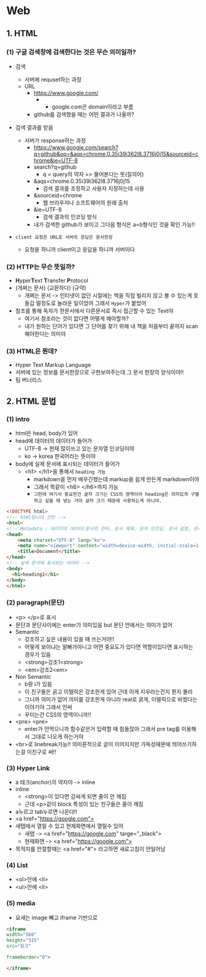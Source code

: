 # Web
## 1. HTML
### (1) 구글 검색창에 검색한다는 것은 무슨 의미일까?
  - 검색
    - 서버에 requset하는 과정
    - URL
      - https://www.google.com/
        - - google.com은 domain이라고 부름
      - github를 검색했을 때는 어떤 결과가 나올까?
  
  - 검색 결과를 받음
    - 서버가 response하는 과정
      - https://www.google.com/search?q=github&oq=&aqs=chrome.0.35i39i362l8.3716j0j15&sourceid=chrome&ie=UTF-8
      - search?q=github
        - q = query의 약자 => 물어본다는 뜻(질의어)
      - &aqs=chrome.0.35i39i362l8.3716j0j15
        - 검색 결과를 조정하고 사용자 지정하는데 사용
      - &sourceid=chrome
        - 웹 브라우저나 소프트웨어의 원래 출처
      - &ie=UTF-8
        - 검색 결과의 인코딩 방식
      - 내가 검색한 github가 보이고 그다음 형식은 a=b형식인 것을 확인 가능!!

  - ```client 요청은 URL로 서버의 응답은 문서한장```
    - 요청을 하니까 client이고 응답을 하니까 서버이다

### (2) HTTP는 무슨 뜻일까?
  - **H**yper**T**ext **T**ransfer **P**rotocol
  - (개쩌는 문서) (교환하다) (규약)
    - 개쩌는 문서 -> 인터넷이 없던 시절에는 책을 직접 빌리지 않고 볼 수 있는게 호들갑 떨정도로 놀라운 일이었어 그래서 ```Hyper```가 붙었어
  - 참조를 통해 독자가 한문서에서 다른문서로 즉시 접근할 수 있는 Text야
    - 여기서 참조라는 것이 없다면 어떻게 해야할까?
    - 내가 원하는 단어가 있다면 그 단어를 찾기 위해 내 책을 처음부터 끝까지 scan해야한다는 의미야

### (3) HTML은 뭔데?
  - Hyper Text Markup Language
  - 서버에 있는 정보를 문서한장으로 구현보여주는데 그 문서 한장의 양식이야!!
  - 팀 버너리스

## 2. HTML 문법
### (1) intro
- html은 head, body가 있어
- head에 데이터의 데이터가 들어가
  - UTF-8 -> 현재 많이쓰고 있는 문자열 인코딩이야
  - ko -> korea 한국어라는 뜻이야
- body에 실제 문서에 표시되는 데이터가 들어가
  - \<h1>  \</h1>을 통해서 ```heading 가능```
    - markdown을 먼저 배우긴했는데 markup을 쉽게 만든게 markdown이야
    - 그래서 똑같이 \<h6>  \</h6>까지 가능
    - ```그런데 여기서 중요한건 글자 크기는 CSS의 영역이야 heading은 의미있게 구별하고 싶을 때 넣는 거야 글자 크기 때문에 사용하는게 아니야.``` 
```html
<!DOCTYPE html>
<!-- html입니다 선언 -->
<html>
<!-- Metadata : 데이터의 데이터(문서의 언어, 문서 제목, 문자 인코딩, 문서 설명, 문서 저자 정보) -->
<head>
    <meta charset="UTF-8" lang="ko"> 
    <meta name="viewport" content="width=device-width, initial-scale=1.0">
    <title>Document</title>
</head>
<!-- 실제 문서에 표시되는 데이터 -->
<body>
  <h1>heading1</h1>   
</body>
</html>
```
### (2) paragraph(문단)
- \<p>  \</p>로 표시
- 문단과 문단사이에는 enter가 의미있음 but 문단 안에서는 의미가 없어
- Semantic
  - 강조하고 싶은 내용이 있을 때 쓰는거야!!
  - 어떻게 보이냐는 알빠가아니고 어떤 중요도가 있다면 역할이있다면 표시하는 경우가 있음
  - \<strong>강조1\<strong>
  - \<em>강조2\<em>
- Non Semantic
  - b랑 i가 있음
  - 이 친구들은 굵고 이텔릭은 강조한게 있어 근데 이게 지우라는건지 뭔지 몰라
  - 그니까 의미가 없어 의미를 강조한게 아니라 real로 굵게, 이텔릭으로 바꿨다는 이야기야 그래서 안써
  - 꾸미는건 CSS의 영역이니까!!
- \<pre>  \<pre>
  - enter가 안먹으니까 함수같은거 입력할 때 힘들잖아 그래서 pre tag를 이용해서 그대로 나오게 하는거야
- \<br>로 linebreak가능!! 의미론적으로 글이 이어지지만 가독성때문에 띄어쓰기하는걸 이친구로 써!!

### (3) Hyper Link
- a 태크(anchor)의 약자야 -> inline
- inline
  - \<strong>이 있다면 감싸게 되면 줄이 안 깨짐
  - 근데 \<p>같이 block 특성이 있는 친구들은 줄이 깨짐
- a누르고 tab누르면 나온다!!
- \<a href="https://google.com">
- 새탭에서 열릴 수 있고 현재화면에서 열릴수 있어
  - 새탭 -> \<a href="https://google.com" targe="_black">
  - 현재화면 -> \<a href="https://google.com">
- 목적지를 안절할때는 \<a href="#"> 라고하면 새로고침이 안일어남

### (4) List
  - \<ol>안에 \<li>
  - \<ul>안에 \<li>

### (5) media
- 요새는 image 빼고 iframe 기반으로

```html
<iframe
width="560"
height="315"
src="링크"

frameborder="0">

</iframe>
```